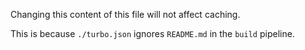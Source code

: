 Changing this content of this file will not affect caching.

This is because `./turbo.json` ignores `README.md` in the `build` pipeline.
